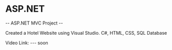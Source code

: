 # ASP.NET

-- ASP.NET MVC Project --

Created a Hotel Website using Visual Studio.
C#, HTML, CSS, SQL Database

Video Link: --- soon

